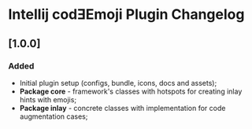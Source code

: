 # Intellij codƎEmoji Plugin Changelog

## [1.0.0]

### Added

- Initial plugin setup (configs, bundle, icons, docs and assets);
- **Package core** - framework's classes with hotspots for creating inlay hints with emojis;
- **Package inlay** - concrete classes with implementation for code augmentation cases;